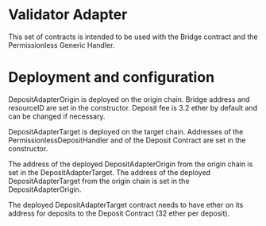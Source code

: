 # Validator Adapter

This set of contracts is intended to be used with the Bridge contract and the Permissionless Generic Handler.

# Deployment and configuration
DepositAdapterOrigin is deployed on the origin chain.
Bridge address and resourceID are set in the constructor.
Deposit fee is 3.2 ether by default and can be changed if necessary.

DepositAdapterTarget is deployed on the target chain.
Addresses of the PermissionlessDepositHandler and of the Deposit Contract are set in the constructor.

The address of the deployed DepositAdapterOrigin from the origin chain is set in the DepositAdapterTarget.
The address of the deployed DepositAdapterTarget from the origin chain is set in the DepositAdapterOrigin.

The deployed DepositAdapterTarget contract needs to have ether on its address for deposits to the Deposit Contract (32 ether per deposit).
